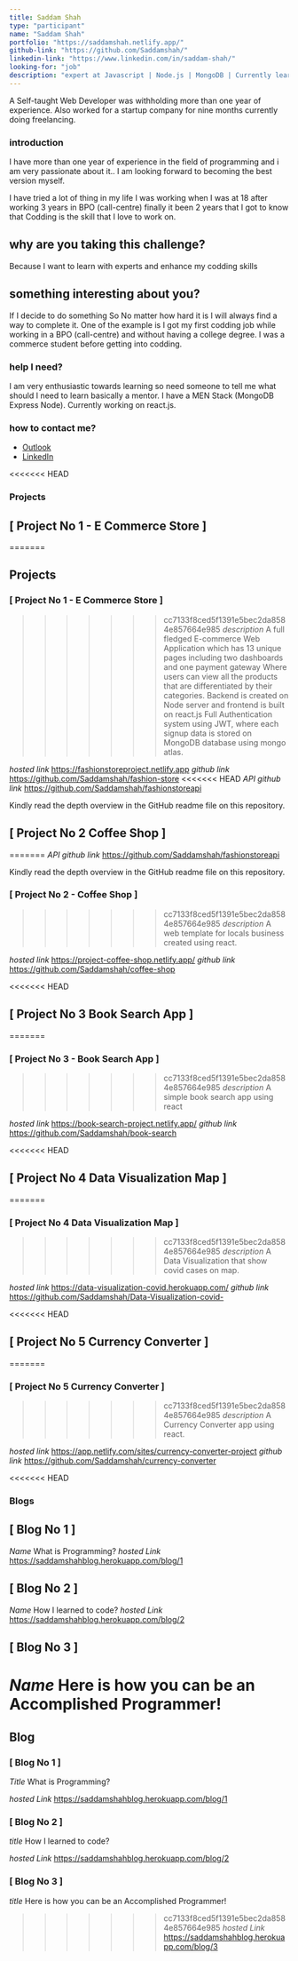 ```yaml
---
title: Saddam Shah
type: "participant"
name: "Saddam Shah"
portfolio: "https://saddamshah.netlify.app/"
github-link: "https://github.com/Saddamshah/"
linkedin-link: "https://www.linkedin.com/in/saddam-shah/"
looking-for: "job"
description: "expert at Javascript | Node.js | MongoDB | Currently learning React"
---
```


A Self-taught Web Developer was withholding more than one year of experience. Also worked for a startup company for nine months currently doing freelancing.

### introduction
 
I have more than one year of experience in the field of programming and i am very passionate about it..  I am looking forward to becoming the best version myself. 

I have tried a lot of thing in my life  I was working when I was at 18 after working  3 years in BPO (call-centre) finally it been 2 years that I got to know that Codding is the skill that I love to work on. 

## why are you taking this challenge?

Because I want to learn with experts and enhance my codding skills 

## something interesting about you?

If I decide to do something So No matter how hard it is I will always find a way to complete it. One of the example is I got my first codding job while working in a BPO (call-centre) and without having a college degree. I was a commerce student before getting into codding.

### help I need?

I am very enthusiastic towards learning so need someone to tell me what should I need to learn basically a mentor.
I have a MEN Stack  (MongoDB Express Node). Currently working on react.js.

### how to contact me?

- [Outlook](mailto:shah.saddam@outlook.com)
- [LinkedIn](https://www.linkedin.com/in/saddam-shah/)

<<<<<<< HEAD
### Projects

## [ Project No 1 - E Commerce Store ]
=======
## Projects 

### [ Project No 1 - E Commerce Store ]
>>>>>>> cc7133f8ced5f1391e5bec2da8584e857664e985
_description_ A full fledged E-commerce Web Application which has 13 unique pages including two dashboards and one payment gateway Where users can view all the products that are differentiated by their categories. 
Backend is created on Node server and frontend is built on react.js
Full Authentication system using JWT, where each signup data is stored on MongoDB database using mongo atlas.

_hosted link_ https://fashionstoreproject.netlify.app
_github link_ https://github.com/Saddamshah/fashion-store
<<<<<<< HEAD
_API github link_ https://github.com/Saddamshah/fashionstoreapi

Kindly read the depth overview in the GitHub readme file on this repository.

## [ Project No 2 Coffee Shop ] 
=======
_API github link_ https://github.com/Saddamshah/fashionstoreapi 

Kindly read the depth overview in the GitHub readme file on this repository.

### [ Project No 2 - Coffee Shop ] 
>>>>>>> cc7133f8ced5f1391e5bec2da8584e857664e985
_description_ A web template for locals business created using react.

_hosted link_ https://project-coffee-shop.netlify.app/
_github link_ https://github.com/Saddamshah/coffee-shop

<<<<<<< HEAD

##  [ Project No 3 Book Search App ] 
=======
### [ Project No 3 - Book Search App ]
>>>>>>> cc7133f8ced5f1391e5bec2da8584e857664e985
_description_ A simple book search app using react

_hosted link_ https://book-search-project.netlify.app/
_github link_ https://github.com/Saddamshah/book-search

<<<<<<< HEAD

##  [ Project No 4 Data Visualization Map ]
=======
### [ Project No 4 Data Visualization Map ]
>>>>>>> cc7133f8ced5f1391e5bec2da8584e857664e985
_description_ A Data Visualization that show covid cases on map.

_hosted link_ https://data-visualization-covid.herokuapp.com/
_github link_ https://github.com/Saddamshah/Data-Visualization-covid-

<<<<<<< HEAD
##  [ Project No 5 Currency Converter ]
=======
### [ Project No 5 Currency Converter ]
>>>>>>> cc7133f8ced5f1391e5bec2da8584e857664e985
_description_ A Currency Converter app using react.

_hosted link_ https://app.netlify.com/sites/currency-converter-project
_github link_ https://github.com/Saddamshah/currency-converter


<<<<<<< HEAD
### Blogs

## [ Blog No 1 ]
_Name_ What is Programming?
_hosted Link_ https://saddamshahblog.herokuapp.com/blog/1

## [ Blog No 2 ]
_Name_ How I learned to code?
_hosted Link_ https://saddamshahblog.herokuapp.com/blog/2

## [ Blog No 3 ]
_Name_ Here is how you can be an Accomplished Programmer!
=======
## Blog

### [ Blog No 1 ]
_Title_ What is Programming?

_hosted Link_ https://saddamshahblog.herokuapp.com/blog/1

### [ Blog No 2 ]
_title_ How I learned to code?

_hosted Link_ https://saddamshahblog.herokuapp.com/blog/2

### [ Blog No 3 ]
_title_ Here is how you can be an Accomplished Programmer!

>>>>>>> cc7133f8ced5f1391e5bec2da8584e857664e985
_hosted Link_ https://saddamshahblog.herokuapp.com/blog/3




